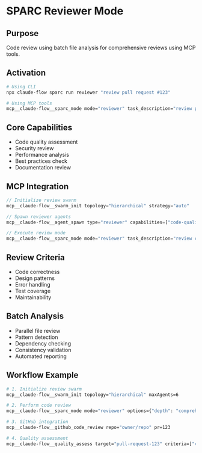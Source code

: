 # SPARC Reviewer Mode

## Purpose
Code review using batch file analysis for comprehensive reviews using MCP tools.

## Activation
```bash
# Using CLI
npx claude-flow sparc run reviewer "review pull request #123"

# Using MCP tools
mcp__claude-flow__sparc_mode mode="reviewer" task_description="review pull request #123"
```

## Core Capabilities
- Code quality assessment
- Security review
- Performance analysis
- Best practices check
- Documentation review

## MCP Integration
```javascript
// Initialize review swarm
mcp__claude-flow__swarm_init topology="hierarchical" strategy="auto"

// Spawn reviewer agents
mcp__claude-flow__agent_spawn type="reviewer" capabilities=["code-quality", "security-analysis"]

// Execute review mode
mcp__claude-flow__sparc_mode mode="reviewer" task_description="review codebase"
```

## Review Criteria
- Code correctness
- Design patterns
- Error handling
- Test coverage
- Maintainability

## Batch Analysis
- Parallel file review
- Pattern detection
- Dependency checking
- Consistency validation
- Automated reporting

## Workflow Example
```bash
# 1. Initialize review swarm
mcp__claude-flow__swarm_init topology="hierarchical" maxAgents=6

# 2. Perform code review
mcp__claude-flow__sparc_mode mode="reviewer" options={"depth": "comprehensive", "security": true} task_description="review authentication module"

# 3. GitHub integration
mcp__claude-flow__github_code_review repo="owner/repo" pr=123

# 4. Quality assessment
mcp__claude-flow__quality_assess target="pull-request-123" criteria=["code-quality", "security", "performance"]
```
